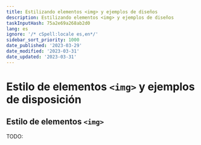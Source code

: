 ```yaml
---
title: Estilizando elementos <img> y ejemplos de diseños
description: Estilizando elementos <img> y ejemplos de diseños
taskInputHash: 75a2e69a268ab2d0
lang: es
ignore: '/* cSpell:locale es,en*/'
sidebar_sort_priority: 1000
date_published: '2023-03-29'
date_modified: '2023-03-31'
date_updated: '2023-03-31'
---
```

# Estilo de elementos `<img>` y ejemplos de disposición

## Estilo de elementos `<img>`

TODO:
